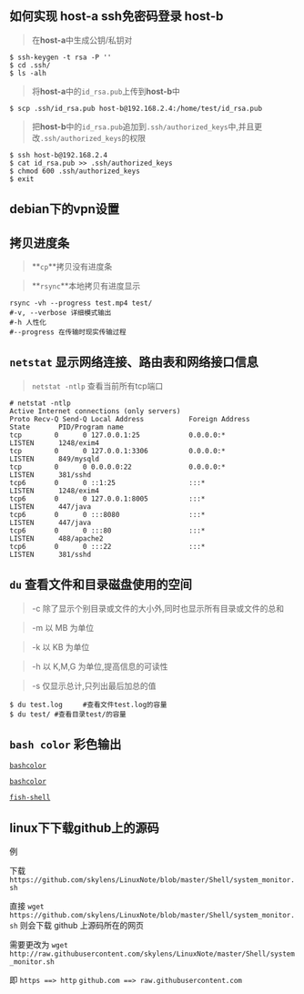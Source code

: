 ## 如何实现 **host-a** ssh免密码登录 **host-b**

> 在**host-a**中生成公钥/私钥对
```
$ ssh-keygen -t rsa -P ''
$ cd .ssh/
$ ls -alh
```
> 将**host-a**中的```id_rsa.pub```上传到**host-b**中
```
$ scp .ssh/id_rsa.pub host-b@192.168.2.4:/home/test/id_rsa.pub
```
> 把**host-b**中的```id_rsa.pub```追加到```.ssh/authorized_keys```中,并且更改```.ssh/authorized_keys```的权限

```
$ ssh host-b@192.168.2.4
$ cat id_rsa.pub >> .ssh/authorized_keys
$ chmod 600 .ssh/authorized_keys
$ exit
```

## debian下的vpn设置

## 拷贝进度条

> **```cp```**拷贝没有进度条

> **```rsync```**本地拷贝有进度显示

```
rsync -vh --progress test.mp4 test/
#-v, --verbose 详细模式输出
#-h 人性化
#--progress 在传输时现实传输过程
```

## ```netstat``` 显示网络连接、路由表和网络接口信息

> ```netstat -ntlp``` 查看当前所有tcp端口

```
# netstat -ntlp
Active Internet connections (only servers)
Proto Recv-Q Send-Q Local Address           Foreign Address         State       PID/Program name
tcp        0      0 127.0.0.1:25            0.0.0.0:*               LISTEN      1248/exim4      
tcp        0      0 127.0.0.1:3306          0.0.0.0:*               LISTEN      849/mysqld      
tcp        0      0 0.0.0.0:22              0.0.0.0:*               LISTEN      381/sshd        
tcp6       0      0 ::1:25                  :::*                    LISTEN      1248/exim4      
tcp6       0      0 127.0.0.1:8005          :::*                    LISTEN      447/java        
tcp6       0      0 :::8080                 :::*                    LISTEN      447/java        
tcp6       0      0 :::80                   :::*                    LISTEN      488/apache2     
tcp6       0      0 :::22                   :::*                    LISTEN      381/sshd

```

## ```du``` 查看文件和目录磁盘使用的空间

> -c 除了显示个别目录或文件的大小外,同时也显示所有目录或文件的总和

> -m 以 MB 为单位

> -k 以 KB 为单位

> -h 以 K,M,G 为单位,提高信息的可读性

> -s 仅显示总计,只列出最后加总的值

```
$ du test.log     #查看文件test.log的容量
$ du test/ #查看目录test/的容量
```

## ```bash color``` 彩色输出


[```bashcolor```](http://misc.flogisoft.com/bash/tip_colors_and_formatting)

[```bashcolor```](http://www.commandlinefu.com/commands/view/5879/show-numerical-values-for-each-of-the-256-colors-in-bash)

[```fish-shell```](https://github.com/fish-shell/fish-shell/)


## linux下下载github上的源码

例

下载 ```https://github.com/skylens/LinuxNote/blob/master/Shell/system_monitor.sh```

直接 ```wget https://github.com/skylens/LinuxNote/blob/master/Shell/system_monitor.sh``` 则会下载 github 上源码所在的网页

需要更改为 ```wget http://raw.githubusercontent.com/skylens/LinuxNote/master/Shell/system_monitor.sh```

即 ```https ==> http```  ```github.com ==> raw.githubusercontent.com``` 
